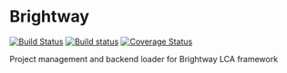 # Brightway

[![Build Status](https://travis-ci.org/brightway-lca/brightway.svg?branch=master)](https://travis-ci.org/brightway-lca/brightway) [![Build status](https://ci.appveyor.com/api/projects/status/d16xiqsbv7j6lrab?svg=true)](https://ci.appveyor.com/project/cmutel/brightway) [![Coverage Status](https://coveralls.io/repos/github/brightway-lca/brightway/badge.svg?branch=master)](https://coveralls.io/github/brightway-lca/brightway?branch=master)

Project management and backend loader for Brightway LCA framework
